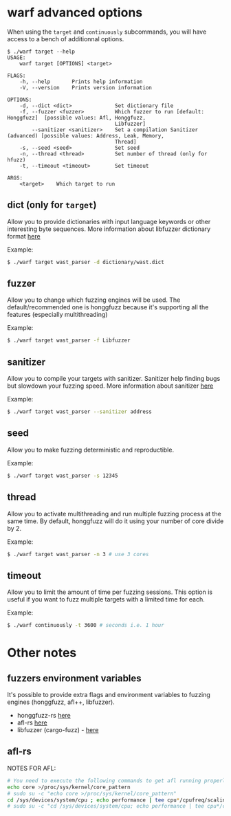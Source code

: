 # warf advanced options

When using the `target` and `continuously` subcommands, you will have access to a bench of additionnal options.

```
$ ./warf target --help
USAGE:
    warf target [OPTIONS] <target>

FLAGS:
    -h, --help       Prints help information
    -V, --version    Prints version information

OPTIONS:
    -d, --dict <dict>              Set dictionary file
    -f, --fuzzer <fuzzer>          Which fuzzer to run [default: Honggfuzz]  [possible values: Afl, Honggfuzz,
                                   Libfuzzer]
        --sanitizer <sanitizer>    Set a compilation Sanitizer (advanced) [possible values: Address, Leak, Memory,
                                   Thread]
    -s, --seed <seed>              Set seed
    -n, --thread <thread>          Set number of thread (only for hfuzz)
    -t, --timeout <timeout>        Set timeout

ARGS:
    <target>    Which target to run
```

## dict (only for `target`)

Allow you to provide dictionaries with input language keywords or other interesting byte sequences. More information about libfuzzer dictionary format [here](http://llvm.org/docs/LibFuzzer.html#dictionaries)

Example:
``` sh
$ ./warf target wast_parser -d dictionary/wast.dict
```

## fuzzer

Allow you to change which fuzzing engines will be used. The default/recommended one is honggfuzz because it's supporting all the features (especially multithreading)

Example:
``` sh
$ ./warf target wast_parser -f Libfuzzer
```

## sanitizer

Allow you to compile your targets with sanitizer. Sanitizer help finding bugs but slowdown your fuzzing speed. More information about sanitizer [here](https://github.com/google/sanitizers) 

Example:
``` sh
$ ./warf target wast_parser --sanitizer address
```

## seed

Allow you to make fuzzing deterministic and reproductible.

Example:
``` sh
$ ./warf target wast_parser -s 12345
```

## thread

Allow you to activate multithreading and run multiple fuzzing process at the same time. By default, honggfuzz will do it using your number of core divide by 2.

Example:
``` sh
$ ./warf target wast_parser -n 3 # use 3 cores
```


## timeout

Allow you to limit the amount of time per fuzzing sessions. This option is useful if you want to fuzz multiple targets with a limited time for each.

Example:
``` sh
$ ./warf continuously -t 3600 # seconds i.e. 1 hour
```


# Other notes


## fuzzers environment variables

It's possible to provide extra flags and environment variables to fuzzing engines (honggfuzz, afl++, libfuzzer).

- honggfuzz-rs [here](https://github.com/rust-fuzz/honggfuzz-rs#environment-variables)
- afl-rs [here](https://rust-fuzz.github.io/book/afl/tutorial.html)
- libfuzzer (cargo-fuzz) - [here](https://github.com/rust-fuzz/cargo-fuzz#usage)


## afl-rs 

NOTES FOR AFL:

``` sh
# You need to execute the following commands to get afl running properly
echo core >/proc/sys/kernel/core_pattern
# sudo su -c "echo core >/proc/sys/kernel/core_pattern"
cd /sys/devices/system/cpu ; echo performance | tee cpu*/cpufreq/scaling_governor
# sudo su -c "cd /sys/devices/system/cpu; echo performance | tee cpu*/cpufreq/scaling_governor"
```

